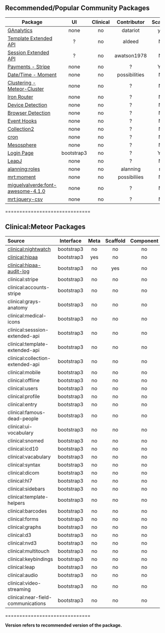 ## Recommended/Popular Community Packages 

| Package       | UI | Clinical  | Contributor | Scaffold | Version  |
| ------------- |:----------------:| :----------------: |  :----------------: | :----------------: | -------------:|
| [GAnalytics](https://github.com/datariot/meteor-ganalytics) | none | no |  datariot | yes | ? |
| [Template Extended API](https://github.com/aldeed/meteor-template-extension)  | ? | no |  aldeed | No | ? |
| [Session Extended API](https://github.com/awatson1978/session-extended-api)  | ? | no |  awatson1978 | No | ? |
| [Payments - Stripe](https://atmosphere.meteor.com/package/stripe) | none | no |  ? | Yes | ? |
| [Date/Time - Moment](https://github.com/possibilities/meteor-moment)  | none | no |  possibilities | No | ? |  
| [Clustering - Meteor-Cluster](https://github.com/arunoda/meteor-cluster)  | none | no |  ? | No | ? |  
| [Iron Router](https://github.com/EventedMind/meteor-iron-router)  | none | no |  ? | No |  ? |
| [Device Detection](https://atmosphere.meteor.com/package/device-detection)  | none | no |  ? | No | ? |    
| [Browser Detection](https://atmosphere.meteor.com/package/browser-detection ) | none | no |  ? | No | ? |  
| [Event Hooks](https://atmosphere.meteor.com/package/event-hooks)  | none | no |  ? | No | ? |  
| [Collection2](https://atmosphere.meteor.com/package/collection2)  | none | no |  ? | No | ? |  
| [cron](https://atmosphere.meteor.com/package/cron)  | none | no |  ? | No | ? |    
| [Mesosphere](https://atmosphere.meteor.com/package/Mesosphere)  | none | no |  ? | No | ? |  
| [Login Page](https://atmosphere.meteor.com/package/accounts-entry)  | bootstrap3 | no |  ? | Yes | ? |     
| [LeapJ](https://github.com/kevohagan/meteor-leapmotion) | none | no |  ? | No | ? |  
| [alanning:roles]() | none | no |  alanning | no | ? |  
| [mrt:moment]() | none | no |  possibiliies | No | ? |  
| [miguelvalverde:font-awesome-4.1.0]() | none | no |  ? | No | ? |  
| [mrt:jquery-csv]() | none | no |  ? | No | ? |  

==============================
## Clinical:Meteor Packages

| Source   | Interface | Meta | Scaffold | Component | Version  |
|:------------ | :-----------: |  :-------: | :--------: | :--------: | ------------- |
[clinical:nightwatch](https://github.com/awatson1978/clinical-nightwatch) |  bootstrap3 | no | no | no | 1.4.0 |
[clinical:hipaa](https://github.com/awatson1978/clinical-hipaa) |  bootstrap3 | yes | no |  no | --- |
[clinical:hipaa-audit-log](https://github.com/awatson1978/clinical-hipaa-audit-log) |  bootstrap3 | no | yes | no | 1.0.1 |
| clinical:stripe  | bootstrap3 | no | no | no | ---  |
| clinical:accounts-stripe  | bootstrap3 | no | no | no | ---  |
| clinical:grays-anatomy  | bootstrap3 | no | no | no | ---  |
| clinical:medical-icons | bootstrap3 | no | no | no | ---  |
| clinical:sesssion-extended-api   | bootstrap3 | no | no | no | ---  |
| clinical:template-extended-api  | bootstrap3 | no | no | no | ---  |
| clinical:collection-extended-api   | bootstrap3 | no | no | no | ---  |
| clinical:mobile   | bootstrap3 | no | no | no | ---  |
| clinical:offline  | bootstrap3 | no | no | no | ---  |
| clinical:users  | bootstrap3 | no | no | no | ---  |
| clinical:profile  | bootstrap3 | no | no | no | ---  |
| clinical:entry  | bootstrap3 | no | no | no | ---  |
| clinical:famous-dead-people    | bootstrap3 | no | no | no | ---  |
| clinical:ui-vocabulary  | bootstrap3 | no | no | no | ---  |
| clinical:snomed    | bootstrap3 | no | no | no | ---  |
| clinical:icd10 | bootstrap3 | no | no | no | ---  |
| clinical:vacabulary   | bootstrap3 | no | no | no | ---  |
| clinical:syntax   | bootstrap3 | no | no | no | ---  |
| clinical:dicom  | bootstrap3 | no | no | no | ---  |
| clinical:hl7 | bootstrap3 | no | no | no | ---  |
| clinical:sidebars   | bootstrap3 | no | no | no | ---  |
| clinical:template-helpers  | bootstrap3 | no | no | no | ---  |
| clinical:barcodes    | bootstrap3 | no | no | no | ---  |
| clinical:forms  | bootstrap3 | no | no | no | ---  |
| clinical:graphs   | bootstrap3 | no | no | no | ---  |
| clinical:d3  | bootstrap3 | no | no | no | ---  |
| clinical:nvd3   | bootstrap3 | no | no | no | ---  |
| clinical:multitouch   | bootstrap3 | no | no | no | ---  |
| clinical:keybindings  | bootstrap3 | no | no | no | ---  |
| clinical:leap | bootstrap3 | no | no | no | ---  |
| clinical:audio  | bootstrap3 | no | no | no | ---  |
| clinical:video-streaming  | bootstrap3 | no | no | no | ---  |
| clinical:near-field-communications | bootstrap3 | no | no | no | ---  |

==============================

**Version refers to recommended version of the package.** 


